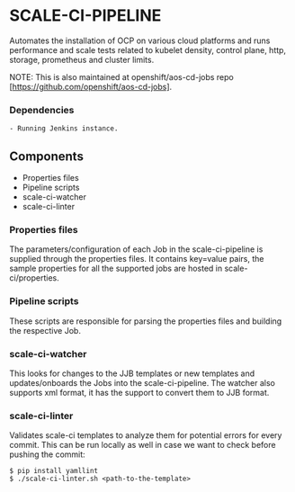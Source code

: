 # SCALE-CI-PIPELINE
Automates the installation of OCP on various cloud platforms and runs performance and scale tests related to kubelet density, control plane, http, storage, prometheus and cluster limits.

NOTE: This is also maintained at openshift/aos-cd-jobs repo [https://github.com/openshift/aos-cd-jobs].

### Dependencies
```
- Running Jenkins instance.
```

## Components
- Properties files
- Pipeline scripts
- scale-ci-watcher
- scale-ci-linter

### Properties files
The parameters/configuration of each Job in the scale-ci-pipeline is supplied through the properties files. It contains key=value pairs, the sample properties for all the supported jobs are hosted in scale-ci/properties.

### Pipeline scripts
These scripts are responsible for parsing the properties files and building the respective Job.

### scale-ci-watcher
This looks for changes to the JJB templates or new templates and updates/onboards the Jobs into the scale-ci-pipeline. The watcher also supports xml format, it has the support to convert them to JJB format.

### scale-ci-linter
Validates scale-ci templates to analyze them for potential errors for every commit. This can be run locally as well in case we want to check before pushing the commit:
```
$ pip install yamllint
$ ./scale-ci-linter.sh <path-to-the-template>
```
